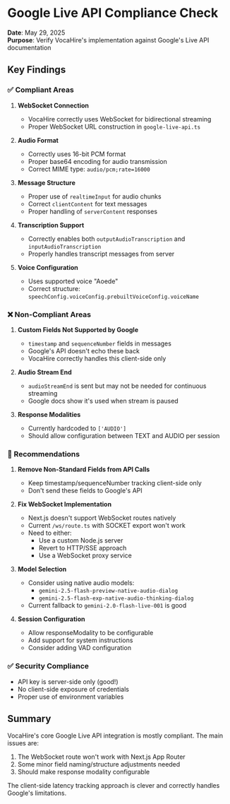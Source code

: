 # Google Live API Compliance Check

**Date**: May 29, 2025  
**Purpose**: Verify VocaHire's implementation against Google's Live API documentation

## Key Findings

### ✅ Compliant Areas

1. **WebSocket Connection**
   - VocaHire correctly uses WebSocket for bidirectional streaming
   - Proper WebSocket URL construction in `google-live-api.ts`

2. **Audio Format**
   - Correctly uses 16-bit PCM format
   - Proper base64 encoding for audio transmission
   - Correct MIME type: `audio/pcm;rate=16000`

3. **Message Structure**
   - Proper use of `realtimeInput` for audio chunks
   - Correct `clientContent` for text messages
   - Proper handling of `serverContent` responses

4. **Transcription Support**
   - Correctly enables both `outputAudioTranscription` and `inputAudioTranscription`
   - Properly handles transcript messages from server

5. **Voice Configuration**
   - Uses supported voice "Aoede" 
   - Correct structure: `speechConfig.voiceConfig.prebuiltVoiceConfig.voiceName`

### ❌ Non-Compliant Areas

1. **Custom Fields Not Supported by Google**
   - `timestamp` and `sequenceNumber` fields in messages
   - Google's API doesn't echo these back
   - VocaHire correctly handles this client-side only

2. **Audio Stream End**
   - `audioStreamEnd` is sent but may not be needed for continuous streaming
   - Google docs show it's used when stream is paused

3. **Response Modalities**
   - Currently hardcoded to `['AUDIO']`
   - Should allow configuration between TEXT and AUDIO per session

### 🔧 Recommendations

1. **Remove Non-Standard Fields from API Calls**
   - Keep timestamp/sequenceNumber tracking client-side only
   - Don't send these fields to Google's API

2. **Fix WebSocket Implementation**
   - Next.js doesn't support WebSocket routes natively
   - Current `/ws/route.ts` with SOCKET export won't work
   - Need to either:
     - Use a custom Node.js server
     - Revert to HTTP/SSE approach
     - Use a WebSocket proxy service

3. **Model Selection**
   - Consider using native audio models:
     - `gemini-2.5-flash-preview-native-audio-dialog`
     - `gemini-2.5-flash-exp-native-audio-thinking-dialog`
   - Current fallback to `gemini-2.0-flash-live-001` is good

4. **Session Configuration**
   - Allow responseModality to be configurable
   - Add support for system instructions
   - Consider adding VAD configuration

### ✅ Security Compliance

- API key is server-side only (good!)
- No client-side exposure of credentials
- Proper use of environment variables

## Summary

VocaHire's core Google Live API integration is mostly compliant. The main issues are:
1. The WebSocket route won't work with Next.js App Router
2. Some minor field naming/structure adjustments needed
3. Should make response modality configurable

The client-side latency tracking approach is clever and correctly handles Google's limitations.